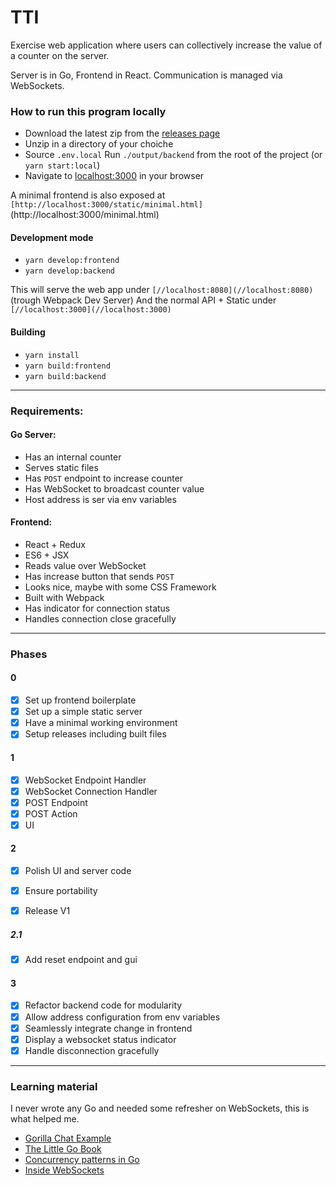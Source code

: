 # TTI 

Exercise web application where users can collectively increase the value of a counter on the server.


Server is in Go, Frontend in React.
Communication is managed via WebSockets.


### How to run this program locally

- Download the latest zip from the [releases page](https://github.com/ghzmdr/TTI/releases)  
- Unzip in a directory of your choiche
- Source `.env.local` Run `./output/backend` from the root of the project (or `yarn start:local`)
- Navigate to [localhost:3000](http://localhost:3000) in your browser


A minimal frontend is also exposed at `[http://localhost:3000/static/minimal.html]`(http://localhost:3000/minimal.html)

#### Development mode 
- `yarn develop:frontend`
- `yarn develop:backend`

This will serve the web app under `[//localhost:8080](//localhost:8080)` (trough Webpack Dev Server)
And the normal API + Static under `[//localhost:3000](//localhost:3000)` 

#### Building 
- `yarn install`
- `yarn build:frontend`
- `yarn build:backend`


___

### Requirements:

#### Go Server:

- Has an internal counter
- Serves static files
- Has `POST` endpoint to increase counter
- Has WebSocket to broadcast counter value
- Host address is ser via env variables

#### Frontend:

- React + Redux
- ES6 + JSX
- Reads value over WebSocket
- Has increase button that sends `POST`
- Looks nice, maybe with some CSS Framework
- Built with Webpack
- Has indicator for connection status
- Handles connection close gracefully 

___

### Phases

#### 0
- [x] Set up frontend boilerplate
- [x] Set up a simple static server
- [x] Have a minimal working environment
- [x] Setup releases including built files

#### 1
- [x] WebSocket Endpoint Handler
- [x] WebSocket Connection Handler
- [x] POST Endpoint
- [x] POST Action
- [x] UI

#### 2
- [x] Polish UI and server code
- [x] Ensure portability
- [x] Release V1


##### 2.1
- [x] Add reset endpoint and gui


#### 3
- [x] Refactor backend code for modularity
- [x] Allow address configuration from env variables
- [x] Seamlessly integrate change in frontend
- [X] Display a websocket status indicator
- [X] Handle disconnection gracefully

___

### Learning material 

I never wrote any Go and needed some refresher on WebSockets, this is what helped me.

- [Gorilla Chat Example](https://github.com/gorilla/websocket/tree/master/examples/chat)
- [The Little Go Book](http://openmymind.net/The-Little-Go-Book/)
- [Concurrency patterns in Go](https://www.youtube.com/watch?v=YEKjSzIwAdA)
- [Inside WebSockets](https://www.youtube.com/watch?v=YEKjSzIwAdA)
